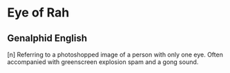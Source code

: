 # Eye of Rah
## Genalphid English

[n] Referring to a photoshopped image of a person with only one eye. Often accompanied with greenscreen explosion spam and a gong sound.